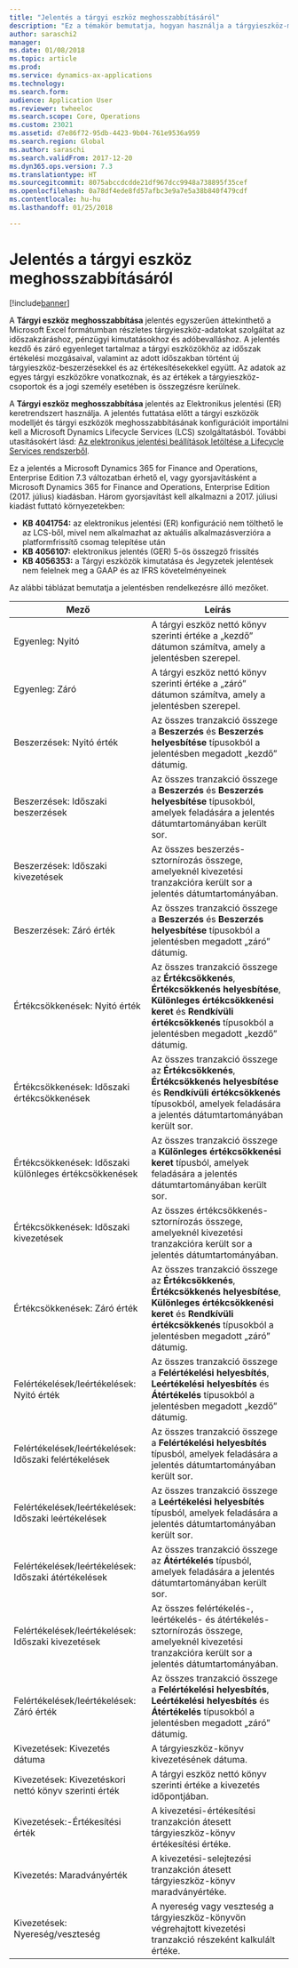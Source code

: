```yaml
---
title: "Jelentés a tárgyi eszköz meghosszabbításáról"
description: "Ez a témakör bemutatja, hogyan használja a tárgyieszköz-meghosszabbítási jelentést."
author: saraschi2
manager: 
ms.date: 01/08/2018
ms.topic: article
ms.prod: 
ms.service: dynamics-ax-applications
ms.technology: 
ms.search.form: 
audience: Application User
ms.reviewer: twheeloc
ms.search.scope: Core, Operations
ms.custom: 23021
ms.assetid: d7e86f72-95db-4423-9b04-761e9536a959
ms.search.region: Global
ms.author: saraschi
ms.search.validFrom: 2017-12-20
ms.dyn365.ops.version: 7.3
ms.translationtype: HT
ms.sourcegitcommit: 8075abccdcdde21df967dcc9948a738895f35cef
ms.openlocfilehash: 0a78df4ede8fd57afbc3e9a7e5a38b840f479cdf
ms.contentlocale: hu-hu
ms.lasthandoff: 01/25/2018

---
```

# <a name="fixed-assets-roll-forward-report"></a>Jelentés a tárgyi eszköz meghosszabbításáról

[!include[banner](../includes/banner.md)]

A **Tárgyi eszköz meghosszabbítása** jelentés egyszerűen áttekinthető a Microsoft Excel formátumban részletes tárgyieszköz-adatokat szolgáltat az időszakzáráshoz, pénzügyi kimutatásokhoz és adóbevalláshoz. A jelentés kezdő és záró egyenleget tartalmaz a tárgyi eszközökhöz az időszak értékelési mozgásaival, valamint az adott időszakban történt új tárgyieszköz-beszerzésekkel és az értékesítésekekkel együtt. Az adatok az egyes tárgyi eszközökre vonatkoznak, és az értékek a tárgyieszköz-csoportok és a jogi személy esetében is összegzésre kerülnek.

A **Tárgyi eszköz meghosszabbítása** jelentés az Elektronikus jelentési (ER) keretrendszert használja. A jelentés futtatása előtt a tárgyi eszközök modelljét és tárgyi eszközök meghosszabbításának konfigurációit importálni kell a Microsoft Dynamics Lifecycle Services (LCS) szolgáltatásból. További utasításokért lásd: [Az elektronikus jelentési beállítások letöltése a Lifecycle Services rendszerből](https://docs.microsoft.com/en-us/dynamics365/unified-operations/dev-itpro/analytics/download-electronic-reporting-configuration-lcs).

Ez a jelentés a Microsoft Dynamics 365 for Finance and Operations, Enterprise Edition 7.3 változatban érhető el, vagy gyorsjavításként a Microsoft Dynamics 365 for Finance and Operations, Enterprise Edition (2017. július) kiadásban. Három gyorsjavítást kell alkalmazni a 2017. júliusi kiadást futtató környezetekben:

- **KB 4041754:** az elektronikus jelentési (ER) konfiguráció nem tölthető le az LCS-ből, mivel nem alkalmazhat az aktuális alkalmazásverzióra a platformfrissítő csomag telepítése után
- **KB 4056107:** elektronikus jelentés (GER) 5-ös összegző frissítés
- **KB 4056353:** a Tárgyi eszközök kimutatása és Jegyzetek jelentések nem felelnek meg a GAAP és az IFRS követelményeinek

Az alábbi táblázat bemutatja a jelentésben rendelkezésre álló mezőket.

| Mező                                       | Leírás |
|---------------------------------------------|-------------|
| Egyenleg: Nyitó                           | A tárgyi eszköz nettó könyv szerinti értéke a „kezdő” dátumon számítva, amely a jelentésben szerepel. |
| Egyenleg: Záró                           | A tárgyi eszköz nettó könyv szerinti értéke a „záró” dátumon számítva, amely a jelentésben szerepel. |
| Beszerzések: Nyitó érték                 | Az összes tranzakció összege a **Beszerzés** és **Beszerzés helyesbítése** típusokból a jelentésben megadott „kezdő” dátumig. |
| Beszerzések: Időszaki beszerzések           | Az összes tranzakció összege a **Beszerzés** és **Beszerzés helyesbítése** típusokból, amelyek feladására a jelentés dátumtartományában került sor. |
| Beszerzések: Időszaki kivezetések              | Az összes beszerzés-sztornírozás összege, amelyeknél kivezetési tranzakcióra került sor a jelentés dátumtartományában. |
| Beszerzések: Záró érték                 | Az összes tranzakció összege a **Beszerzés** és **Beszerzés helyesbítése** típusokból a jelentésben megadott „záró” dátumig. |
| Értékcsökkenések: Nyitó érték                | Az összes tranzakció összege az **Értékcsökkenés**, **Értékcsökkenés helyesbítése**, **Különleges értékcsökkenési keret** és **Rendkívüli értékcsökkenés** típusokból a jelentésben megadott „kezdő” dátumig. |
| Értékcsökkenések: Időszaki értékcsökkenések         | Az összes tranzakció összege az **Értékcsökkenés**, **Értékcsökkenés helyesbítése** és **Rendkívüli értékcsökkenés** típusokból, amelyek feladására a jelentés dátumtartományában került sor. |
| Értékcsökkenések: Időszaki különleges értékcsökkenések | Az összes tranzakció összege a **Különleges értékcsökkenési keret** típusból, amelyek feladására a jelentés dátumtartományában került sor. |
| Értékcsökkenések: Időszaki kivezetések             | Az összes értékcsökkenés-sztornírozás összege, amelyeknél kivezetési tranzakcióra került sor a jelentés dátumtartományában. |
| Értékcsökkenések: Záró érték                | Az összes tranzakció összege az **Értékcsökkenés**, **Értékcsökkenés helyesbítése**, **Különleges értékcsökkenési keret** és **Rendkívüli értékcsökkenés** típusokból a jelentésben megadott „záró” dátumig. |
| Felértékelések/leértékelések: Nyitó érték        | Az összes tranzakció összege a **Felértékelési helyesbítés**, **Leértékelési helyesbítés** és **Átértékelés** típusokból a jelentésben megadott „kezdő” dátumig. |
| Felértékelések/leértékelések: Időszaki felértékelések     | Az összes tranzakció összege a **Felértékelési helyesbítés** típusból, amelyek feladására a jelentés dátumtartományában került sor. |
| Felértékelések/leértékelések: Időszaki leértékelések   | Az összes tranzakció összege a **Leértékelési helyesbítés** típusból, amelyek feladására a jelentés dátumtartományában került sor. |
| Felértékelések/leértékelések: Időszaki átértékelések  | Az összes tranzakció összege az **Átértékelés** típusból, amelyek feladására a jelentés dátumtartományában került sor. |
| Felértékelések/leértékelések: Időszaki kivezetések     | Az összes felértékelés-, leértékelés- és átértékelés-sztornírozás összege, amelyeknél kivezetési tranzakcióra került sor a jelentés dátumtartományában. |
| Felértékelések/leértékelések: Záró érték        | Az összes tranzakció összege a **Felértékelési helyesbítés**, **Leértékelési helyesbítés** és **Átértékelés** típusokból a jelentésben megadott „záró” dátumig. |
| Kivezetések: Kivezetés dátuma                    | A tárgyieszköz-könyv kivezetésének dátuma. |
| Kivezetések: Kivezetéskori nettó könyv szerinti érték       | A tárgyi eszköz nettó könyv szerinti értéke a kivezetés időpontjában. |
| Kivezetések:-Értékesítési érték                       | A kivezetési-értékesítési tranzakción átesett tárgyieszköz-könyv értékesítési értéke. |
| Kivezetés: Maradványérték                      | A kivezetési-selejtezési tranzakción átesett tárgyieszköz-könyv maradványértéke. |
| Kivezetések: Nyereség/veszteség                      | A nyereség vagy veszteség a tárgyieszköz-könyvön végrehajtott kivezetési tranzakció részeként kalkulált értéke. |


